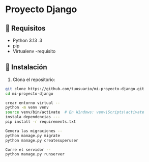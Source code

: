 # Proyecto Django

## 🔧 Requisitos

- Python 3.13 .3
- pip
- Virtualenv -requisito 

## 🚀 Instalación

1. Clona el repositorio:

```bash
git clone https://github.com/tuusuario/mi-proyecto-django.git
cd mi-proyecto-django

crear entorno virtual --
python -m venv venv
source venv/bin/activate  # En Windows: venv\Scripts\activate
instala dependencias ---
pip install -r requirements.txt

Genera las migraciones --
python manage.py migrate
python manage.py createsuperuser

Corre el servidor --
python manage.py runserver




